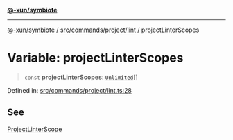 [**@-xun/symbiote**](../../../../../README.md)

***

[@-xun/symbiote](../../../../../README.md) / [src/commands/project/lint](../README.md) / projectLinterScopes

# Variable: projectLinterScopes

> `const` **projectLinterScopes**: [`Unlimited`](../../../../configure/enumerations/UnlimitedGlobalScope.md#unlimited)[]

Defined in: [src/commands/project/lint.ts:28](https://github.com/Xunnamius/symbiote/blob/8eac971e9d5e22fba1e6d49fa7fee2af04809fe6/src/commands/project/lint.ts#L28)

## See

[ProjectLinterScope](../../../../configure/enumerations/UnlimitedGlobalScope.md)

